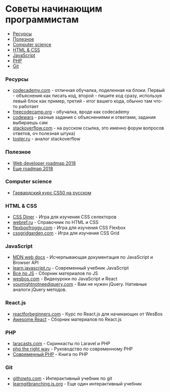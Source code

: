 # Советы начинающим программистам

- [Ресурсы](#Ресурсы)
- [Полезное](#Полезное)
- [Computer science](#computer-science)
- [HTML & CSS](#html--css)
- [JavaScript](#javascript)
- [PHP](#php)
- [Git](#git)

### Ресурсы

- [codecademy.com](https://www.codecademy.com/) - отличная обучалка, поделенная на блоки. Первый - объяснения как писать код, второй - пишите код сразу, используя левый блок как пример, третий - итог вашего кода, обычно там что-то работает
- [freecodecamp.org](https://www.freecodecamp.org/) - обучалка, вроде как codecademy
- [codewars](https://www.codewars.com/) - разные задания с объяснениями и ответами, задания выбираешь сам
- [stackoverflow.com](https://ru.stackoverflow.com/) - на русском ссылка, это именно форум вопросов ответов, оч полезная штука)
- [toster.ru](https://toster.ru/) - аналог stackoverflow

### Полезное

- [Web developer roadmap 2018](https://github.com/kamranahmedse/developer-roadmap/)
- [Еще roadmap 2018](https://proglib.io/p/web-developer-2018/)

### Computer science

- [Гарвардский курс CS50 на русском](https://habr.com/company/vertdider/blog/403823/)

### HTML & CSS

- [CSS Diner](https://flukeout.github.io/) - Игра для изучения CSS селекторов
- [webref.ru](https://webref.ru/) - Справочник по HTML и CSS
- [flexboxfroggy.com](https://flexboxfroggy.com/) - Игра для изучения CSS Flexbox
- [cssgridgarden.com](https://cssgridgarden.com/) - Игра для изучения CSS Grid


### JavaScript

- [MDN web docs](https://developer.mozilla.org/ru/docs/Web/JavaScript) - Исчерпывающая документация по JavaScript и Browser API
- [learn.javascript.ru](https://learn.javascript.ru/) - Современный учебник JavaScript
- [Все по JS](https://github.com/snipcart/learn-vanilla-js/) - Сборник материалов по JS
- [wesbos.com](https://wesbos.com/) - Видеоуроки по JavaScript и React
- [youmightnotneedjquery.com](http://youmightnotneedjquery.com/) - Вам не нужен jQuery. Нативные аналоги jQuery методов.

### React.js

- [reactforbeginners.com](https://reactforbeginners.com/) - Курс по React.js для начинающих от WesBos
- [Awesome React](https://github.com/enaqx/awesome-react/) - Сборник материалов по React.js

### PHP

- [laracasts.com](https://laracasts.com/) - Скринкасты по Laravel и PHP
- [php the right way](https://phptherightway.com/) - Руководство по современному PHP
- [Современный PHP](https://www.ozon.ru/context/detail/id/135695718/) - Книга по PHP


### Git

- [githowto.com](https://githowto.com/) - Интерактивный учебник по git
- [learngitbranching.js.org](https://learngitbranching.js.org) - Еще один интерактивный учебник
